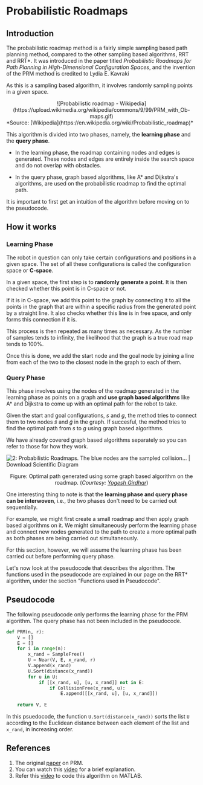 # Probabilistic Roadmaps

## Introduction

The probabilistic roadmap method is a fairly simple sampling based path planning method, compared to the other sampling based algorithms, RRT and RRT\*. It was introduced in the paper titled *Probabilistic Roadmaps for Path Planning in High-Dimensional Configuration Spaces*, and the invention of the PRM method is credited to Lydia E. Kavraki

As this is a sampling based algorithm, it involves randomly sampling points in a given space.

<center>![Probabilistic roadmap - Wikipedia](https://upload.wikimedia.org/wikipedia/commons/9/99/PRM_with_Ob-maps.gif)</center>
*Source: [Wikipedia](https://en.wikipedia.org/wiki/Probabilistic_roadmap)*

This algorithm is divided into two phases, namely, the **learning phase** and the **query phase**.

- In the learning phase, the roadmap containing nodes and edges is generated. These nodes and edges are entirely inside the search space and do not overlap with obstacles.

- In the query phase, graph based algorithms, like A* and Dijkstra's algorithms, are used on the probabilistic roadmap to find the optimal path.

It is important to first get an intuition of the algorithm before moving on to the pseudocode.
&nbsp;

## How it works

### Learning Phase

The robot in question can only take certain configurations and positions in a given space. The set of all these configurations is called the configuration space or **C-space**.

In a given space, the first step is to **randomly generate a point**. It is then checked whether this point is in C-space or not.

If it is in C-space, we add this point to the graph by connecting it to all the points in the graph that are within a specific radius from the generated point by a straight line. It also checks whether this line is in free space, and only forms this connection if it is.

This process is then repeated as many times as necessary. As the number of samples tends to infinity, the likelihood that the graph is a true road map tends to 100%.

Once this is done, we add the start node and the goal node by joining a line from each of the two to the closest node in the graph to each of them.
&nbsp;

### Query Phase

This phase involves using the nodes of the roadmap generated in the learning phase as points on a graph and **use graph based algorithms** like A* and Dijkstra to come up with an optimal path for the robot to take.

Given the start and goal configurations, $s$ and $g$, the method tries to connect them to two nodes $\tilde{s}$ and $\tilde{g}$ in the graph. If succesful, the method tries to find the optimal path from $s$ to $g$ using graph based algorithms.

We have already covered graph based algorithms separately so you can refer to those for how they work.

![2: Probabilistic Roadmaps. The blue nodes are the sampled collision... |  Download Scientific Diagram](https://www.researchgate.net/profile/Yogesh-Girdhar/publication/266338011/figure/fig3/AS:667811798065152@1536230148021/Probabilistic-Roadmaps-The-blue-nodes-are-the-sampled-collision-free-configurations.png)<center>Figure: Optimal path generated using some graph based algorithm on the roadmap. (*Courtesy: [Yogesh Girdhar](https://www.researchgate.net/profile/Yogesh-Girdhar)*)</center>

One interesting thing to note is that the **learning phase and query phase can be interwoven**, i.e., the two phases don't need to be carried out sequentially.

For example, we might first create a small roadmap and then apply graph based algorithms on it. We might simultaneously perform the learning phase and connect new nodes generated to the path to create a more optimal path as both phases are being carried out simultaneously.

For this section, however, we will assume the learning phase has been carried out before performing query phase.

Let's now look at the pseudocode that describes the algorithm. The functions used in the pseudocode are explained in our page on the RRT\* algorithm, under the section "Functions used in Pseudocode".
&nbsp;

## Pseudocode

The following pseudocode only performs the learning phase for the PRM algorithm. The query phase has not been included in the pseudocode.

```python
def PRM(n, r):
	V = []
	E = []
	for i in range(n):
		x_rand = SampleFree()
		U = Near(V, E, x_rand, r)
		V.append(x_rand)
		U.Sort(distance(x_rand))
		for u in U:
			if [[x_rand, u], [u, x_rand]] not in E:
				if CollisionFree(x_rand, u):
					E.append([[x_rand, u], [u, x_rand]])
					
	return V, E
```

In this psuedocode, the function `U.Sort(distance(x_rand))` sorts the list `U` according to the Euclidean distance between each element of the list and `x_rand`, in increasing order.
&nbsp;

## References
1. The original [paper](https://www.researchgate.net/publication/3298646_Probabilistic_Roadmaps_for_Path_Planning_in_High-Dimensional_Configuration_Spaces) on PRM.
2. You can watch this [video](https://www.youtube.com/watch?v=rKe6HO8LDu0) for a brief explanation.
3. Refer this [video](https://www.youtube.com/watch?v=ujvgJzgZ9xg) to code this algorithm on MATLAB.
